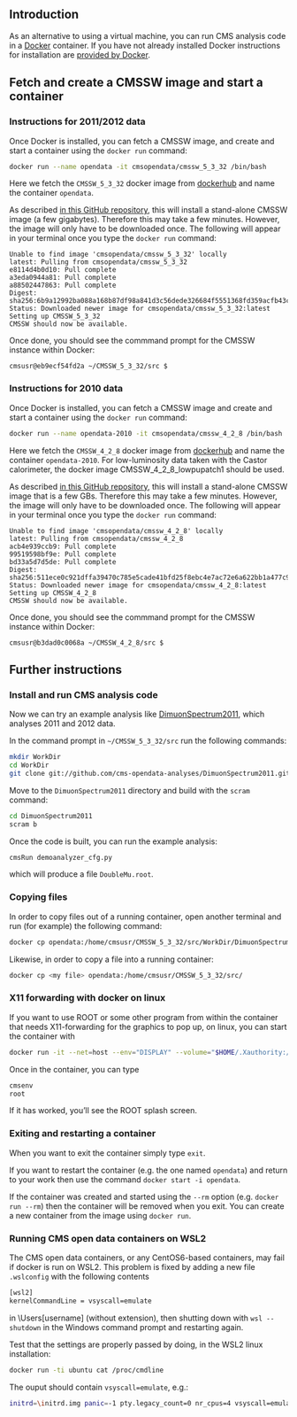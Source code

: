 ## Introduction

As an alternative to using a virtual machine, you can run CMS analysis code in a [Docker](https://www.docker.com/) container. If you have not already installed Docker instructions for installation are [provided by Docker](https://docs.docker.com/install/).
## Fetch and create a CMSSW image and start a container

### Instructions for 2011/2012 data

Once Docker is installed, you can fetch a CMSSW image, and create and start a container using the `docker run` command:

```sh
docker run --name opendata -it cmsopendata/cmssw_5_3_32 /bin/bash
```

Here we fetch the `CMSSW_5_3_32` docker image from [dockerhub](https://hub.docker.com/u/cmsopendata) and name the container `opendata`.

As described [in this GitHub repository](https://github.com/clelange/cmssw-docker/), this will install a stand-alone CMSSW image (a few gigabytes). Therefore this may take a few minutes. However, the image will only have to be downloaded once. The following will appear in your terminal once you type the `docker run` command:

```console
Unable to find image 'cmsopendata/cmssw_5_3_32' locally
latest: Pulling from cmsopendata/cmssw_5_3_32
e8114d4b0d10: Pull complete
a3eda0944a81: Pull complete
a88502447863: Pull complete
Digest: sha256:6b9a12992ba088a168b87df98a841d3c56dede326684f5551368fd359acfb43c
Status: Downloaded newer image for cmsopendata/cmssw_5_3_32:latest
Setting up CMSSW_5_3_32
CMSSW should now be available.
```

Once done, you should see the commmand prompt for the CMSSW instance within Docker:

```console
cmsusr@eb9ecf54fd2a ~/CMSSW_5_3_32/src $
```

### Instructions for 2010 data

Once Docker is installed, you can fetch a CMSSW image and create and start a container using the `docker run` command:

```sh
docker run --name opendata-2010 -it cmsopendata/cmssw_4_2_8 /bin/bash
```

Here we fetch the `CMSSW_4_2_8` docker image from [dockerhub](https://hub.docker.com/u/cmsopendata) and name the container `opendata-2010`. For low-luminosity data taken with the Castor calorimeter, the docker image CMSSW_4_2_8_lowpupatch1 should be used.

As described [in this GitHub repository](https://github.com/clelange/cmssw-docker/), this will install a stand-alone CMSSW image that is a few GBs. Therefore this may take a few minutes. However, the image will only have to be downloaded once. The following will appear in your terminal once you type the `docker run` command:

```console
Unable to find image 'cmsopendata/cmssw_4_2_8' locally
latest: Pulling from cmsopendata/cmssw_4_2_8
acb4e939ccb9: Pull complete
99519598bf9e: Pull complete
bd33a5d7d5de: Pull complete
Digest: sha256:511ece0c921dffa39470c785e5cade41bfd25f8ebc4e7ac72e6a622bb1a477c9
Status: Downloaded newer image for cmsopendata/cmssw_4_2_8:latest
Setting up CMSSW_4_2_8
CMSSW should now be available.
```

Once done, you should see the commmand prompt for the CMSSW instance within Docker:

```console
cmsusr@b3dad0c0068a ~/CMSSW_4_2_8/src $
```

## Further instructions

### Install and run CMS analysis code

Now we can try an example analysis like [DimuonSpectrum2011](https://github.com/cms-opendata-analyses/DimuonSpectrum2011), which analyses 2011 and 2012 data.

In the command prompt in `~/CMSSW_5_3_32/src` run the following commands:

```sh
mkdir WorkDir
cd WorkDir
git clone git://github.com/cms-opendata-analyses/DimuonSpectrum2011.git
```

Move to the `DimuonSpectrum2011` directory and build with the `scram` command:

```sh
cd DimuonSpectrum2011
scram b
```

Once the code is built, you can run the example analysis:

```sh
cmsRun demoanalyzer_cfg.py
```

which will produce a file `DoubleMu.root`.

### Copying files

In order to copy files out of a running container, open another terminal and run (for example) the following command:

```sh
docker cp opendata:/home/cmsusr/CMSSW_5_3_32/src/WorkDir/DimuonSpectrum2011/DoubleMu.root .
```

Likewise, in order to copy a file into a running container:


```sh
docker cp <my file> opendata:/home/cmsusr/CMSSW_5_3_32/src/
```

### X11 forwarding with docker on linux

If you want to use ROOT or some other program from within the container that needs X11-forwarding for the graphics to pop up, on linux, you can start the container with

```sh
docker run -it --net=host --env="DISPLAY" --volume="$HOME/.Xauthority:/root/.Xauthority:rw" cmsopendata/cmssw_5_3_32 /bin/bash
```

Once in the container, you can type

```sh
cmsenv
root
```

If it has worked, you’ll see the ROOT splash screen.


### Exiting and restarting a container

When you want to exit the container simply type `exit`.

If you want to restart the container (e.g. the one named `opendata`) and return to your work then use the command `docker start -i opendata`.

If the container was created and started using the `--rm` option (e.g. `docker run --rm`) then the container will be removed when you exit. You can create a new container from the image using `docker run`.

### Running CMS open data containers on WSL2

The CMS open data containers, or any CentOS6-based containers, may fail if docker is run on WSL2. This problem is fixed by adding a new file `.wslconfig` with the following contents 

```sh
[wsl2]
kernelCommandLine = vsyscall=emulate
```

in \Users\[username] (without extension), then shutting down with `wsl --shutdown` in the Windows command prompt and restarting again.

Test that the settings are properly passed by doing, in the WSL2 linux installation:

```sh
docker run -ti ubuntu cat /proc/cmdline                                                               
```

The ouput should contain `vsyscall=emulate`, e.g.:

```sh
initrd=\initrd.img panic=-1 pty.legacy_count=0 nr_cpus=4 vsyscall=emulate  
```
